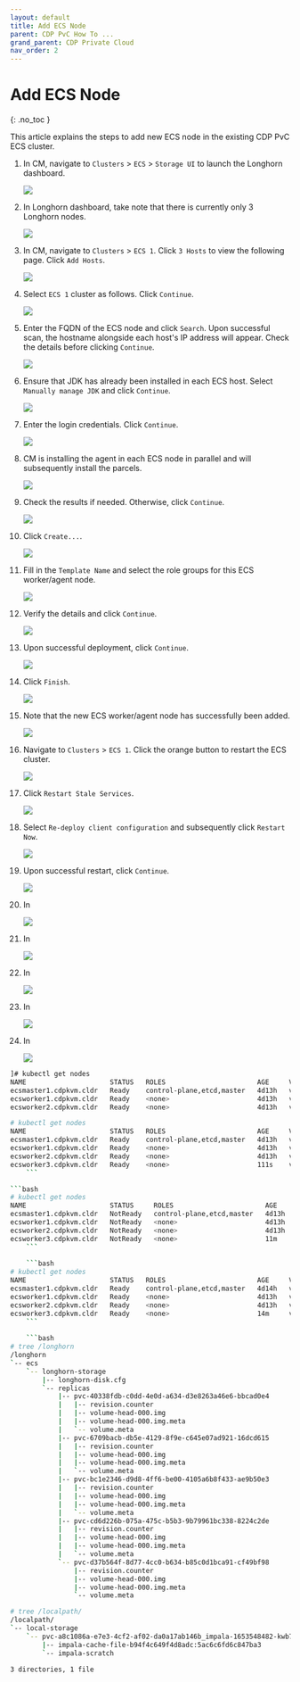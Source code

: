 ```yaml
---
layout: default
title: Add ECS Node
parent: CDP PvC How To ...
grand_parent: CDP Private Cloud
nav_order: 2
---
```


# Add ECS Node
{: .no_toc }

This article explains the steps to add new ECS node in the existing CDP PvC ECS cluster.


1. In CM, navigate to `Clusters` > `ECS` > `Storage UI` to launch the Longhorn dashboard.

    ![](../../assets/images/ecs/expandecs1.png)
    
2. In Longhorn dashboard, take note that there is currently only 3 Longhorn nodes.

    ![](../../assets/images/ecs/expandecs2.png)    

3. In CM, navigate to `Clusters` > `ECS 1`. Click `3 Hosts` to view the following page. Click `Add Hosts`.

    ![](../../assets/images/ecs/expandecs3.png)
    
4. Select `ECS 1` cluster as follows. Click `Continue`.

    ![](../../assets/images/ecs/expandecs4.png)
    
5. Enter the FQDN of the ECS node and click `Search`. Upon successful scan, the hostname alongside each host's IP address will appear. Check the details before clicking `Continue`.

    ![](../../assets/images/ecs/expandecs5.png)
    
6. Ensure that JDK has already been installed in each ECS host. Select `Manually manage JDK` and click `Continue`.

    ![](../../assets/images/ecs/expandecs6.png)
    
7. Enter the login credentials. Click `Continue`. 

    ![](../../assets/images/ecs/expandecs7.png)
    
8. CM is installing the agent in each ECS node in parallel and will subsequently install the parcels.

    ![](../../assets/images/ecs/expandecs8.png)
    
9. Check the results if needed. Otherwise, click `Continue`.  

    ![](../../assets/images/ecs/expandecs9.png)
    
10. Click `Create...`.

    ![](../../assets/images/ecs/expandecs10.png)
    
11. Fill in the `Template Name` and select the role groups for this ECS worker/agent node.

    ![](../../assets/images/ecs/expandecs11.png)    
    
12. Verify the details and click `Continue`.  

    ![](../../assets/images/ecs/expandecs12.png)  
    
13. Upon successful deployment, click `Continue`.   

    ![](../../assets/images/ecs/expandecs13.png)  
    
14. Click `Finish`.  

    ![](../../assets/images/ecs/expandecs14.png)  
    
15. Note that the new ECS worker/agent node has successfully been added.

    ![](../../assets/images/ecs/expandecs15.png)  
    
16. Navigate to `Clusters` > `ECS 1`. Click the orange button to restart the ECS cluster.

    ![](../../assets/images/ecs/expandecs16.png)  
    
17. Click `Restart Stale Services`.

    ![](../../assets/images/ecs/expandecs17.png)  
    
18. Select `Re-deploy client configuration` and subsequently click `Restart Now`.

    ![](../../assets/images/ecs/expandecs18.png)  
    
19. Upon successful restart, click `Continue`.   

    ![](../../assets/images/ecs/expandecs19.png)  
    
20. In 

    ![](../../assets/images/ecs/expandecs20.png)      
    
21. In 

    ![](../../assets/images/ecs/expandecs21.png)    
    
22. In 

    ![](../../assets/images/ecs/expandecs22.png)    
    
23. In 

    ![](../../assets/images/ecs/expandecs23.png)        
    
24. In 

    ![](../../assets/images/ecs/expandecs24.png)        

```bash
]# kubectl get nodes
NAME                     STATUS   ROLES                       AGE     VERSION
ecsmaster1.cdpkvm.cldr   Ready    control-plane,etcd,master   4d13h   v1.21.8+rke2r2
ecsworker1.cdpkvm.cldr   Ready    <none>                      4d13h   v1.21.8+rke2r2
ecsworker2.cdpkvm.cldr   Ready    <none>                      4d13h   v1.21.8+rke2r2
```

```bash
# kubectl get nodes
NAME                     STATUS   ROLES                       AGE     VERSION
ecsmaster1.cdpkvm.cldr   Ready    control-plane,etcd,master   4d13h   v1.21.8+rke2r2
ecsworker1.cdpkvm.cldr   Ready    <none>                      4d13h   v1.21.8+rke2r2
ecsworker2.cdpkvm.cldr   Ready    <none>                      4d13h   v1.21.8+rke2r2
ecsworker3.cdpkvm.cldr   Ready    <none>                      111s    v1.21.8+rke2r2
    ```

```bash
# kubectl get nodes
NAME                     STATUS     ROLES                       AGE     VERSION
ecsmaster1.cdpkvm.cldr   NotReady   control-plane,etcd,master   4d13h   v1.21.8+rke2r2
ecsworker1.cdpkvm.cldr   NotReady   <none>                      4d13h   v1.21.8+rke2r2
ecsworker2.cdpkvm.cldr   NotReady   <none>                      4d13h   v1.21.8+rke2r2
ecsworker3.cdpkvm.cldr   NotReady   <none>                      11m     v1.21.8+rke2r2
    ```
    
    ```bash
# kubectl get nodes
NAME                     STATUS   ROLES                       AGE     VERSION
ecsmaster1.cdpkvm.cldr   Ready    control-plane,etcd,master   4d14h   v1.21.8+rke2r2
ecsworker1.cdpkvm.cldr   Ready    <none>                      4d13h   v1.21.8+rke2r2
ecsworker2.cdpkvm.cldr   Ready    <none>                      4d13h   v1.21.8+rke2r2
ecsworker3.cdpkvm.cldr   Ready    <none>                      14m     v1.21.8+rke2r2
    ```
    
    ```bash
# tree /longhorn
/longhorn
`-- ecs
    `-- longhorn-storage
        |-- longhorn-disk.cfg
        `-- replicas
            |-- pvc-40338fdb-c0dd-4e0d-a634-d3e8263a46e6-bbcad0e4
            |   |-- revision.counter
            |   |-- volume-head-000.img
            |   |-- volume-head-000.img.meta
            |   `-- volume.meta
            |-- pvc-6709bacb-db5e-4129-8f9e-c645e07ad921-16dcd615
            |   |-- revision.counter
            |   |-- volume-head-000.img
            |   |-- volume-head-000.img.meta
            |   `-- volume.meta
            |-- pvc-bc1e2346-d9d8-4ff6-be00-4105a6b8f433-ae9b50e3
            |   |-- revision.counter
            |   |-- volume-head-000.img
            |   |-- volume-head-000.img.meta
            |   `-- volume.meta
            |-- pvc-cd6d226b-075a-475c-b5b3-9b79961bc338-8224c2de
            |   |-- revision.counter
            |   |-- volume-head-000.img
            |   |-- volume-head-000.img.meta
            |   `-- volume.meta
            `-- pvc-d37b564f-8d77-4cc0-b634-b85c0d1bca91-cf49bf98
                |-- revision.counter
                |-- volume-head-000.img
                |-- volume-head-000.img.meta
                `-- volume.meta
```

```bash
# tree /localpath/
/localpath/
`-- local-storage
    `-- pvc-a8c1086a-e7e3-4cf2-af02-da0a17ab146b_impala-1653548482-kwb7_scratch-cache-volume-impala-executor-000-0
        |-- impala-cache-file-b94f4c649f4d8adc:5ac6c6fd6c847ba3
        `-- impala-scratch

3 directories, 1 file
```
